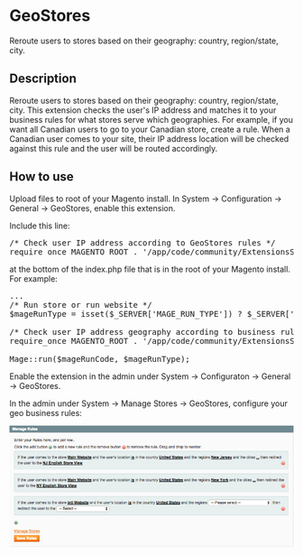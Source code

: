 GeoStores
================
Reroute users to stores based on their geography: country, region/state, city. 

Description
-----------
Reroute users to stores based on their geography: country, region/state, city. This extension checks
the user's IP address and matches it to your business rules for what stores serve which 
geographies. For example, if you want all Canadian users to go to your Canadian store, create a
rule. When a Canadian user comes to your site, their IP address location will be checked against 
this rule and the user will be routed accordingly. 

How to use
-------------------------
Upload files to root of your Magento install. In System -> Configuration -> General -> GeoStores,
enable this extension. 

Include this line:

<pre>
/* Check user IP address according to GeoStores rules */
require_once MAGENTO_ROOT . '/app/code/community/ExtensionsStore/GeoStores/includes/GeoStores.php';
</pre>
at the bottom of the index.php file that is in the root of your Magento install. For example:
<pre>
...
/* Run store or run website */
$mageRunType = isset($_SERVER['MAGE_RUN_TYPE']) ? $_SERVER['MAGE_RUN_TYPE'] : 'store';

/* Check user IP address geography according to business rules */
require_once MAGENTO_ROOT . '/app/code/community/ExtensionsStore/GeoStores/includes/GeoStores.php';

Mage::run($mageRunCode, $mageRunType);
</pre>

Enable the extension in the admin under System -> Configuraton -> General -> GeoStores.

In the admin under System -> Manage Stores -> GeoStores, configure your geo business rules:

<img src="md/rules.png" />

